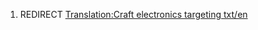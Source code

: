 1.  REDIRECT [Translation:Craft electronics targeting
    txt/en](Translation:Craft_electronics_targeting_txt/en "wikilink")